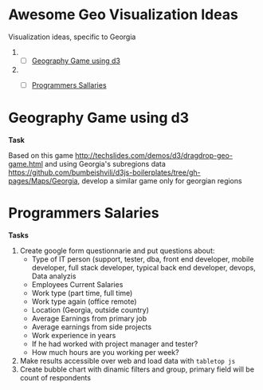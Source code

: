 # Awesome Geo Visualization Ideas
Visualization ideas, specific to Georgia


1. - [ ] [Geography Game using d3](#geography-game-using-d3)

2. - [ ] [Programmers Sallaries](#programmers-salaries)




# Geography Game using d3

**Task**  

Based on this game   http://techslides.com/demos/d3/dragdrop-geo-game.html and using Georgia's subregions data https://github.com/bumbeishvili/d3js-boilerplates/tree/gh-pages/Maps/Georgia, develop a similar game only for georgian regions


# Programmers Salaries
**Tasks**
1. Create google form questionnarie and put questions about:
   * Type of IT person
   (support, tester, dba, front end developer, mobile developer, full stack  developer, typical back end developer, devops, Data analyzis 
   * Employees Current Salaries
   * Work type  (part time, full time)
   * Work type again (office remote)
   * Location (Georgia, outside country)
   * Average Earnings from primary job
   * Average earnings from side projects
   * Work experience in years
   * If he had worked with project manager and tester?
   * How much hours are you working per week?
2. Make results accessible over web and load data with `tabletop js`
3. Create bubble chart with dinamic filters and group, primary field will be count of respondents
